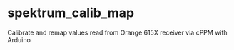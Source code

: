 # spektrum_calib_map
Calibrate and remap values read from Orange 615X receiver via cPPM with Arduino
